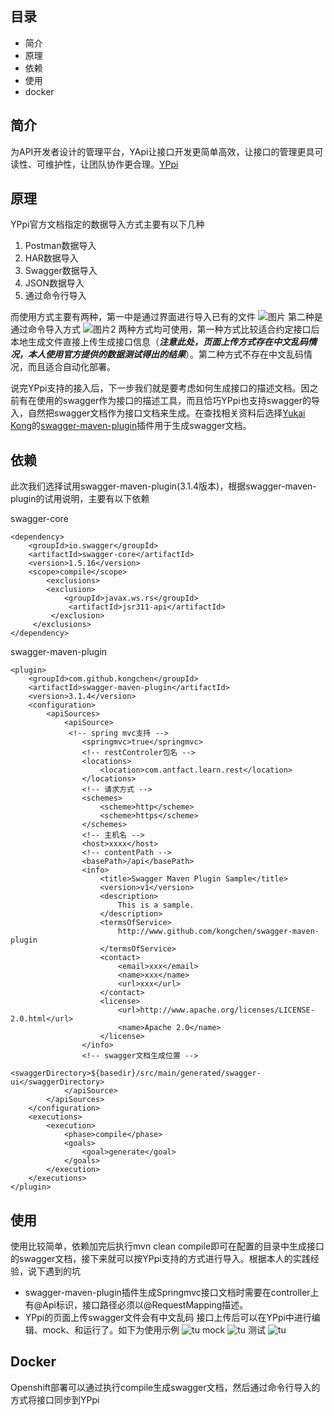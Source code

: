 ## 目录

* 简介
* 原理
* 依赖
* 使用
* docker

## 简介

为API开发者设计的管理平台，YApi让接口开发更简单高效，让接口的管理更具可读性、可维护性，让团队协作更合理。[YPpi](http://yapi.demo.qunar.com/)

## 原理

YPpi官方文档指定的数据导入方式主要有以下几种 

1. Postman数据导入
2. HAR数据导入
3. Swagger数据导入
4. JSON数据导入
5. 通过命令行导入

而使用方式主要有两种，第一中是通过界面进行导入已有的文件
![图片](https://github.com/FeiMin/springmvc-swagger-yapi/blob/master/img/4.png)
第二种是通过命令导入方式
![图片2](https://github.com/FeiMin/springmvc-swagger-yapi/blob/master/img/5.png)
两种方式均可使用，第一种方式比较适合约定接口后本地生成文件直接上传生成接口信息（***注意此处，页面上传方式存在中文乱码情况，本人使用官方提供的数据测试得出的结果***）。第二种方式不存在中文乱码情况，而且适合自动化部署。

说完YPpi支持的接入后，下一步我们就是要考虑如何生成接口的描述文档。因之前有在使用的swagger作为接口的描述工具，而且恰巧YPpi也支持swagger的导入，自然把swagger文档作为接口文档来生成。在查找相关资料后选择[Yukai Kong](https://github.com/kongchen)的[swagger-maven-plugin](https://github.com/kongchen/swagger-maven-plugin)插件用于生成swagger文档。

## 依赖

此次我们选择试用swagger-maven-plugin(3.1.4版本)，根据swagger-maven-plugin的试用说明，主要有以下依赖

swagger-core

```
<dependency>
    <groupId>io.swagger</groupId>
    <artifactId>swagger-core</artifactId>
    <version>1.5.16</version>
    <scope>compile</scope>
        <exclusions>
        <exclusion>
            <groupId>javax.ws.rs</groupId>
             <artifactId>jsr311-api</artifactId>
         </exclusion>
     </exclusions>
</dependency>
```

swagger-maven-plugin

```
<plugin>
    <groupId>com.github.kongchen</groupId>
    <artifactId>swagger-maven-plugin</artifactId>
    <version>3.1.4</version>
    <configuration>
        <apiSources>
            <apiSource>
             <!-- spring mvc支持 -->
                <springmvc>true</springmvc>
                <!-- restControler包名 -->
                <locations>
                    <location>com.antfact.learn.rest</location>
                </locations>
                <!-- 请求方式 -->
                <schemes>
                    <scheme>http</scheme>
                    <scheme>https</scheme>
                </schemes>
                <!-- 主机名 -->
                <host>xxxx</host>
                <!-- contentPath -->
                <basePath>/api</basePath>
                <info>
                    <title>Swagger Maven Plugin Sample</title>
                    <version>v1</version>
                    <description>
                        This is a sample.
                    </description>
                    <termsOfService>
                        http://www.github.com/kongchen/swagger-maven-plugin
                    </termsOfService>
                    <contact>
                        <email>xxx</email>
                        <name>xxx</name>
                        <url>xxx</url>
                    </contact>
                    <license>
                        <url>http://www.apache.org/licenses/LICENSE-2.0.html</url>
                        <name>Apache 2.0</name>
                    </license>
                </info>
                <!-- swagger文档生成位置 -->
                <swaggerDirectory>${basedir}/src/main/generated/swagger-ui</swaggerDirectory>
            </apiSource>
        </apiSources>
    </configuration>
    <executions>
        <execution>
            <phase>compile</phase>
            <goals>
                <goal>generate</goal>
            </goals>
        </execution>
    </executions>
</plugin>
```

## 使用

使用比较简单，依赖加完后执行mvn clean compile即可在配置的目录中生成接口的swagger文档，接下来就可以按YPpi支持的方式进行导入。根据本人的实践经验，说下遇到的坑

* swagger-maven-plugin插件生成Springmvc接口文档时需要在controller上有@Api标识，接口路径必须以@RequestMapping描述。
* YPpi的页面上传swagger文件会有中文乱码
接口上传后可以在YPpi中进行编辑、mock、和运行了。如下为使用示例
![tu](https://github.com/FeiMin/springmvc-swagger-yapi/blob/master/img/1.png)
mock
![tu](https://github.com/FeiMin/springmvc-swagger-yapi/blob/master/img/2.png)
测试
![tu](https://github.com/FeiMin/springmvc-swagger-yapi/blob/master/img/3.png)
## Docker

Openshift部署可以通过执行compile生成swagger文档，然后通过命令行导入的方式将接口同步到YPpi

